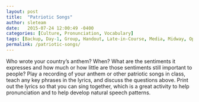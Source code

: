 ```yaml
---
layout: post
title:  "Patriotic Songs"
author: sleteam
date:   2015-07-24 12:00:49 -0400
categories: [Culture, Pronunciation, Vocabulary]
tags: [Backup, Day-1, Group, Handout, Late-in-Course, Media, Midway, Opening-Activity]
permalink: /patriotic-songs/
---
```

Who wrote your country’s anthem? When? What are the sentiments it expresses and how much or how little are those sentiments still important to people? Play a recording of your anthem or other patriotic songs in class, teach any key phrases in the lyrics, and discuss the questions above. Print out the lyrics so that you can sing together, which is a great activity to help pronunciation and to help develop natural speech patterns.